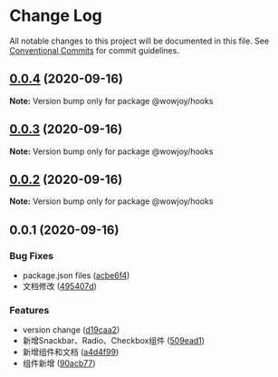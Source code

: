 # Change Log

All notable changes to this project will be documented in this file.
See [Conventional Commits](https://conventionalcommits.org) for commit guidelines.

## [0.0.4](https://github.com/wow-joy/wowjoy/compare/@wowjoy/hooks@0.0.3...@wowjoy/hooks@0.0.4) (2020-09-16)

**Note:** Version bump only for package @wowjoy/hooks





## [0.0.3](https://github.com/wow-joy/wowjoy/compare/@wowjoy/hooks@0.0.2...@wowjoy/hooks@0.0.3) (2020-09-16)

**Note:** Version bump only for package @wowjoy/hooks





## [0.0.2](https://github.com/wow-joy/wowjoy/compare/@wowjoy/hooks@0.0.1...@wowjoy/hooks@0.0.2) (2020-09-16)

**Note:** Version bump only for package @wowjoy/hooks





## 0.0.1 (2020-09-16)


### Bug Fixes

* package.json files ([acbe6f4](https://github.com/wow-joy/wowjoy/commit/acbe6f40904b78d5e100278a40e2810370389634))
* 文档修改 ([495407d](https://github.com/wow-joy/wowjoy/commit/495407d9235030adff12048b6732aac6590a2dc3))


### Features

* version change ([d19caa2](https://github.com/wow-joy/wowjoy/commit/d19caa2de8f3c101291be5a52164921c259b2cdb))
* 新增Snackbar、Radio、Checkbox组件 ([509ead1](https://github.com/wow-joy/wowjoy/commit/509ead143e75a32f1b25da33c21f6c91de1ba819))
* 新增组件和文档 ([a4d4f99](https://github.com/wow-joy/wowjoy/commit/a4d4f99f9d3335c901d5e268517ece2f16506b26))
* 组件新增 ([90acb77](https://github.com/wow-joy/wowjoy/commit/90acb77d73d9fd0429e313ffac889462d5e6c4ab))
